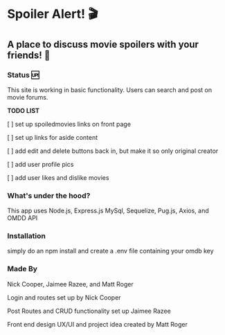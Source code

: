 # Spoiler Alert! :clapper:

## A place to discuss movie spoilers with your friends! :information_desk_person:

### Status :up:
This site is working in basic functionality. Users can search and post on movie forums.

**TODO LIST**

[ ] set up spoiledmovies links on front page

[ ] set up links for aside content

[ ] add edit and delete buttons back in, but make it so only original creator

[ ] add user profile pics

[ ] add user likes and dislike movies

### What's under the hood?

This app uses Node.js, Express.js MySql, Sequelize, Pug.js, Axios, and OMDD API

### Installation
simply do an npm install and create a .env file containing your omdb key

### Made By
Nick Cooper, Jaimee Razee, and Matt Roger

Login and routes set up by Nick Cooper

Post Routes and CRUD functionality set up Jaimee Razee

Front end design UX/UI and project idea created by Matt Roger
